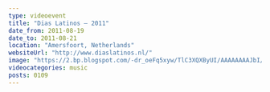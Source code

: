```yaml
---
type: videoevent
title: "Dias Latinos — 2011"
date_from: 2011-08-19
date_to: 2011-08-21
location: "Amersfoort, Netherlands"
websiteUrl: "http://www.diaslatinos.nl/"
image: "https://2.bp.blogspot.com/-dr_oeFq5xyw/TlC3XQXByUI/AAAAAAAAJbI/SPnRsxZX7Uc/s1600/dsc06197.picasaweb.jpg"
videocategories: music
posts: 0109
---
```

